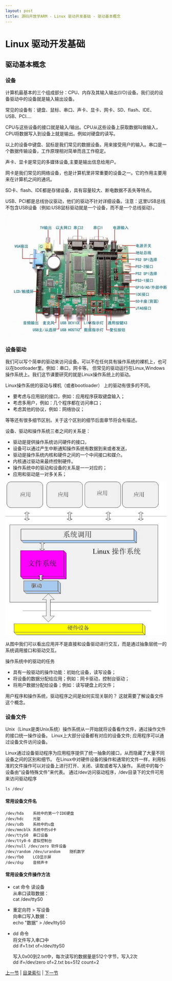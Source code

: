 ```yaml
---
layout: post
title: 源码开放学ARM - Linux 驱动开发基础 - 驱动基本概念
---
```


# Linux 驱动开发基础
## 驱动基本概念

### 设备
计算机最基本的三个组成部分：CPU、内存及其输入输出(I/O)设备。我们说的设备驱动中的设备就是输入输出设备。

常见的设备有：键盘、鼠标、串口、声卡、显卡、网卡、SD、flash、IDE、USB、PCI….

CPU与这些设备的接口就是输入/输出。CPU从这些设备上获取数据叫做输入，CPU将数据写入到设备上就是输出。例如对硬盘的读写。

以上的设备中键盘、鼠标是我们常见的数据设备。用来接受用户的输入。串口是一个数据传输设备，工作原理相对简单而且工作稳定。

声卡、显卡是常见的多媒体设备,主要是输出信息给用户。

网卡是我们常见的网络设备，也是计算机里非常重要的设备之一。它的作用主要用来在计算机之间的通讯。

SD卡、flash、IDE都是存储设备，具有容量较大、断电数据不丢失等特点。

USB、PCI都是总线协议驱动，他们的驱动不针对详细设备。注意：这里USB总线不包含USB设备（例如:USB鼠标驱动就是一个设备，而不是一个总线驱动）。

![MC2410E开发板1](../figures/LASO-chp101-1-1-mc2410.jpg)


### 设备驱动
我们可以写个简单的驱动来访问设备。可以不在任何具有操作系统的裸机上，也可以在bootloader里。例如：串口，网卡等。
但常见的驱动运行在Linux,Windows操作系统上。我们这节课要研究的就是Linux操作系统上的驱动。

Linux操作系统的驱动与裸机（或者bootloader） 上的驱动有很多的不同。

- 要考虑与应用层的接口，例如：应用程序获取键盘输入；
- 考虑多用户，例如：几个程序都在访问串口；
- 考虑其他的协议，例如：网络协议；

等等还有很多细节区别。关于这个区别的细节后面章节将会有描述。


设备、驱动和操作系统三者之间的关系是：

* 驱动是提供操作系统访问硬件的接口，
* 设备可以通过产生中断通知操作系统有数据到来或者发送，
* 驱动是操作系统内核和硬件之间的一个中间接口和媒介。
* 内核通过驱动来最终控制硬件。
* 操作系统中的驱动和设备的关系是一一对应的；
* 应用和驱动是一对多关系；
	
![Linux设备驱动层次结构](../figures/LASO-chp101-1-1-lddframe.jpg)
	
从图中我们可以看出应用并不是直接和设备驱动进行交互，而是通过抽象层统一的系统调用接口和驱动交互。

操作系统中的驱动的任务 

* 具有一般驱动的操作功能：初始化设备，读写设备；
* 将设备的数据分配给应用；例如：网卡驱动，控制台驱动；
* 将用户数据分配给设备；例如：读写硬盘上的文件；

用户程序和操作系统，驱动程序之间是如何实现关联的？ 这就需要了解设备文件这个概念。
	
### 设备文件
Unix（Linux是类Unix系统）操作系统从一开始就将设备看作文件，通过操作文件的接口统一操作设备。
Linux上大部分设备都有对应的设备文件; 应用程序可以通过设备文件访问设备。

Linux通过设备驱动程序为应用程序提供了统一抽象的接口，从而隐藏了大量不同设备之间的区别和细节。
在Linux中对硬件设备的操作和通常的文件一样，利用标准的文件操作可以对设备上进行打开、关闭、读取或者写入操作。
系统中的每个设备由“设备特殊文件”来代表。
通过/dev访问驱动程序，/dev目录下的文件可用来访问驱动程序

	ls /dev/

#### 常用设备文件名
	
	/dev/hda	系统中的第一个IDE硬盘
	/dev/hdc	光驱
	/dev/sdb	系统中的u盘
	/dev/mmcblk	系统中的sd卡
	/dev/ttyS0	串口设备
	/dev/tty0-6 虚拟控制台
	/dev/null /dev/zero 软件设备
	/dev/random /dev/urandom	随机数字
	/dev/fb0 	LCD显示屏
	/dev/dsp 	音频声卡
	
#### 常用设备文件操作方法
* cat 命令 读设备  
	从串口读取数据：  
	cat /dev/ttyS0

* 重定向符 > 写设备  
	向串口写入数据：  
	echo "数据" > /dev/ttyS0

* dd 命令  
	将文件写入串口中  
	dd if=1.txt of=/dev/ttyS0			
	
	写入0x00到2.txt中，每次读写的数据量是512个字节，写入2次  
	dd if=/dev/zero	of=2.txt bs=512 count=2

	
[上一节](chp0-1.html)  |  [目录索引](../index.html)  |  [下一节](chp101-2.html)
